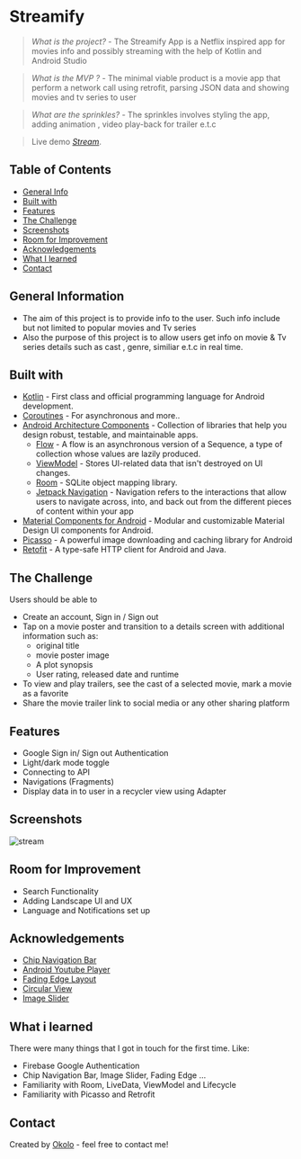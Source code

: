 # Streamify
> _What is the project?_ - The Streamify App is a Netflix inspired app for movies info and possibly streaming with the help of Kotlin and Android Studio

> _What is the MVP ?_ - The minimal viable product is a movie app that perform a network call using retrofit, parsing JSON data and showing movies and tv series to user

> _What are the sprinkles?_ - The sprinkles involves styling the app, adding animation , video play-back for trailer e.t.c

> Live demo [_Stream_](https://appetize.io/app/27optrp2rvsi5c325kmj6mexfi?device=pixel4&osVersion=11.0&scale=75). 

## Table of Contents
* [General Info](#general-information)
* [Built with](#built-with)
* [Features](#features)
* [The Challenge](#the-challenge)
* [Screenshots](#screenshots)
* [Room for Improvement](#room-for-improvement)
* [Acknowledgements](#acknowledgements)
* [What I learned](#what-i-learned)
* [Contact](#contact)

## General Information
- The aim of this project is to provide info to the user. Such info include but not limited to popular movies and Tv series
- Also the purpose of this project is to allow users get info on movie & Tv series details such as cast , genre, similiar e.t.c in real time.

## Built with
- [Kotlin](https://kotlinlang.org/) - First class and official programming language for Android development.
- [Coroutines](https://kotlinlang.org/docs/reference/coroutines-overview.html) - For asynchronous and more..
- [Android Architecture Components](https://developer.android.com/topic/libraries/architecture) - Collection of libraries that help you design robust, testable, and maintainable apps.
  - [Flow](https://kotlinlang.org/docs/reference/coroutines/flow.html) - A flow is an asynchronous version of a Sequence, a type of collection whose values are lazily produced.
  - [ViewModel](https://developer.android.com/topic/libraries/architecture/viewmodel) - Stores UI-related data that isn't destroyed on UI changes. 
  - [Room](https://developer.android.com/topic/libraries/architecture/room) - SQLite object mapping library.
  - [Jetpack Navigation](https://developer.android.com/guide/navigation) - Navigation refers to the interactions that allow users to navigate across, into, and back out from the different pieces of content within your app
- [Material Components for Android](https://github.com/material-components/material-components-android) - Modular and customizable Material Design UI components for Android.
- [Picasso](https://square.github.io/picasso/) - A powerful image downloading and caching library for Android 
- [Retofit](https://square.github.io/retrofit/) - A type-safe HTTP client for Android and Java.

## The Challenge

Users should be able to
- Create an account, Sign in / Sign out
- Tap on a movie poster and transition to a details screen with additional information such as:
    - original title
    - movie poster image
    - A plot synopsis
    - User rating, released date and runtime
- To view and play trailers, see the cast of a selected movie, mark a movie as a favorite
- Share the movie trailer link to social media or any other sharing platform

## Features
- Google Sign in/ Sign out Authentication
- Light/dark mode toggle
- Connecting to API
- Navigations (Fragments)
- Display data in to user in a recycler view using Adapter

## Screenshots
![stream](https://user-images.githubusercontent.com/54189037/185766118-a1820395-5f80-4cc2-9f8b-70459e37e6c4.jpg)

## Room for Improvement
- Search Functionality
- Adding Landscape UI and UX
- Language and Notifications set up

## Acknowledgements
 - [Chip Navigation Bar](https://github.com/ismaeldivita/chip-navigation-bar)
 - [Android Youtube Player](https://github.com/PierfrancescoSoffritti/android-youtube-player)
 - [Fading Edge Layout](https://github.com/bosphere/Android-FadingEdgeLayout)
 - [Circular View](https://github.com/hdodenhof/CircleImageView)
 - [Image Slider](https://github.com/denzcoskun/ImageSlideshow)

## What i learned

There were many things that I got in touch for the first time. Like:

- Firebase Google Authentication
- Chip Navigation Bar, Image Slider, Fading Edge ...
- Familiarity with Room, LiveData, ViewModel and Lifecycle
- Familiarity with Picasso and Retrofit

## Contact
Created by [Okolo](https://twitter.com/Okolo_Arthur) - feel free to contact me!


